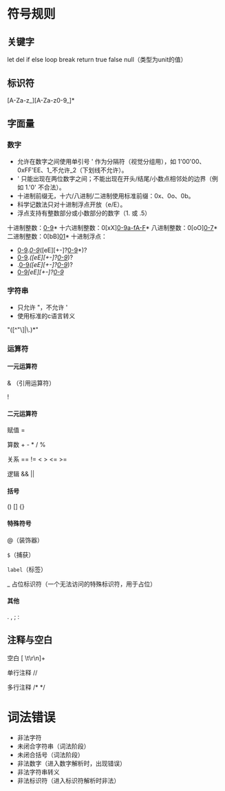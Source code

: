 # 符号规则

## 关键字

let
del
if
else
loop
break
return
true
false
null（类型为unit的值）

## 标识符

[A-Za-z_][A-Za-z0-9_]*

## 字面量

### 数字

- 允许在数字之间使用单引号 ' 作为分隔符（视觉分组用），如 1'00'00、0xFF'EE、1_不允许_2（下划线不允许）。
- ' 只能出现在两位数字之间；不能出现在开头/结尾/小数点相邻处的边界（例如 1.'0' 不合法）。
- 十进制前缀无，十六/八进制/二进制使用标准前缀：0x、0o、0b。
- 科学记数法只对十进制浮点开放（e/E）。
- 浮点支持有整数部分或小数部分的数字（1. 或 .5）

十进制整数：[0-9]('?[0-9])*
十六进制整数：0[xX][0-9a-fA-F]('?[0-9a-fA-F])*
八进制整数：0[oO][0-7]('?[0-7])*
二进制整数：0[bB][01]('?[01])*
十进制浮点：
  - [0-9]('?[0-9])*\.[0-9]('?[0-9])*([eE][+-]?[0-9]('?[0-9])*)?
  - [0-9]('?[0-9])*\.([eE][+-]?[0-9]('?[0-9])*)?
  - \.[0-9]('?[0-9])*([eE][+-]?[0-9]('?[0-9])*)?
  - [0-9]('?[0-9])*[eE][+-]?[0-9]('?[0-9])*

### 字符串

- 只允许 "，不允许 '
- 使用标准的c语言转义

"([^"\\]|\\.)*"

### 运算符

#### 一元运算符

& （引用运算符）

!

#### 二元运算符

赋值 =

算数 + - * / % 

关系 == != < > <= >=

逻辑 && || 

#### 括号

()
[]
{}

#### 特殊符号

@（装饰器）

`$`（捕获）

`label`（标签）

_ 占位标识符（一个无法访问的特殊标识符，用于占位）

#### 其他

. , ; :

## 注释与空白

空白 [ \t\r\n]+

单行注释 //

多行注释 /* */

# 词法错误

- 非法字符
- 未闭合字符串（词法阶段）
- 未闭合括号（词法阶段）
- 非法数字（进入数字解析时，出现错误）
- 非法字符串转义
- 非法标识符（进入标识符解析时非法）